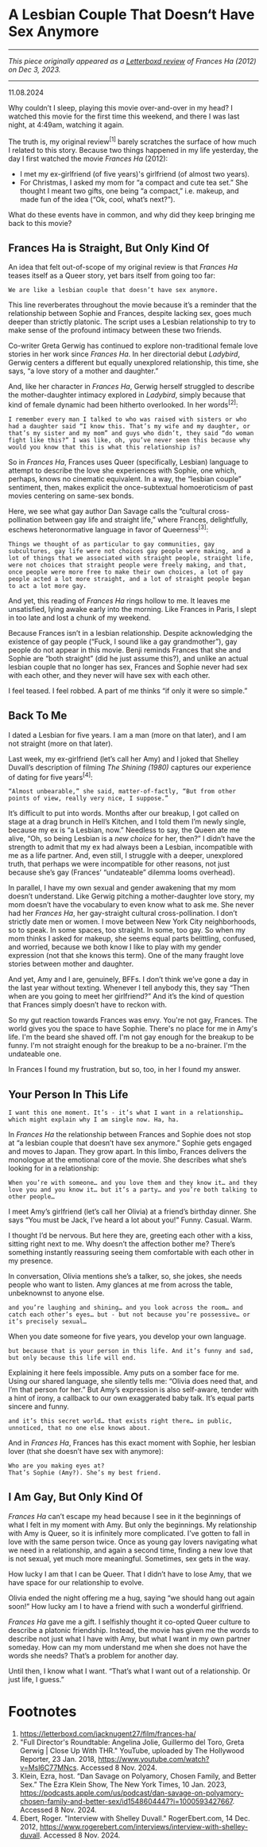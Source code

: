# A Lesbian Couple That Doesn‘t Have Sex Anymore

---

_This piece originally appeared as a [Letterboxd review](https://letterboxd.com/jacknugent27/film/frances-ha/1/) of Frances Ha (2012) on Dec 3, 2023._

---

11.08.2024

Why couldn’t I sleep, playing this movie over-and-over in my head? I watched this movie for the first time this weekend, and there I was last night, at 4:49am, watching it again.

The truth is, my original review<sup>[1]</sup> barely scratches the surface of how much I related to this story. Because two things happened in my life yesterday, the day I first watched the movie _Frances Ha_ (2012):

- I met my ex-girlfriend (of five years)'s girlfriend (of almost two years).
- For Christmas, I asked my mom for “a compact and cute tea set.” She thought I meant two gifts, one being “a compact,” i.e. makeup, and made fun of the idea (“Ok, cool, what’s next?”).

What do these events have in common, and why did they keep bringing me back to this movie?

## Frances Ha is Straight, But Only Kind Of

An idea that felt out-of-scope of my original review is that _Frances Ha_ teases itself as a Queer story, yet bars itself from going too far:

    We are like a lesbian couple that doesn’t have sex anymore.

This line reverberates throughout the movie because it’s a reminder that the relationship between Sophie and Frances, despite lacking sex, goes much deeper than strictly platonic. The script uses a Lesbian relationship to try to make sense of the profound intimacy between these two friends.

Co-writer Greta Gerwig has continued to explore non-traditional female love stories in her work since _Frances Ha_. In her directorial debut _Ladybird_, Gerwig centers a different but equally unexplored relationship, this time, she says, “a love story of a mother and daughter.”

And, like her character in _Frances Ha_, Gerwig herself struggled to describe the mother-daughter intimacy explored in _Ladybird_, simply because that kind of female dynamic had been hitherto overlooked. In her words<sup>[2]</sup>:

    I remember every man I talked to who was raised with sisters or who had a daughter said “I know this. That’s my wife and my daughter, or that’s my sister and my mom” and guys who didn’t, they said “do woman fight like this?” I was like, oh, you’ve never seen this because why would you know that this is what this relationship is?

So in _Frances Ha_, Frances uses Queer (specifically, Lesbian) language to attempt to describe the love she experiences with Sophie, one which, perhaps, knows no cinematic equivalent. In a way, the “lesbian couple” sentiment, then, makes explicit the once-subtextual homoeroticism of past movies centering on same-sex bonds.

Here, we see what gay author Dan Savage calls the “cultural cross-pollination between gay life and straight life,” where Frances, delightfully, eschews heteronormative language in favor of Queerness<sup>[3]</sup>:

    Things we thought of as particular to gay communities, gay subcultures, gay life were not choices gay people were making, and a lot of things that we associated with straight people, straight life, were not choices that straight people were freely making, and that, once people were more free to make their own choices, a lot of gay people acted a lot more straight, and a lot of straight people began to act a lot more gay.

And yet, this reading of _Frances Ha_ rings hollow to me. It leaves me unsatisfied, lying awake early into the morning. Like Frances in Paris, I slept in too late and lost a chunk of my weekend.

Because Frances isn’t in a lesbian relationship. Despite acknowledging the existence of gay people (“Fuck, I sound like a gay grandmother”), gay people do not appear in this movie. Benji reminds Frances that she and Sophie are “both straight” (did he just assume this?), and unlike an actual lesbian couple that no longer has sex, Frances and Sophie never had sex with each other, and they never will have sex with each other.

I feel teased. I feel robbed. A part of me thinks “if only it were so simple.”

## Back To Me

I dated a Lesbian for five years. I am a man (more on that later), and I am not straight (more on that later).

Last week, my ex-girlfriend (let’s call her Amy) and I joked that Shelley Duvall’s description of filming _The Shining (1980)_ captures our experience of dating for five years<sup>[4]</sup>:

    “Almost unbearable,” she said, matter-of-factly, “But from other points of view, really very nice, I suppose.”

It’s difficult to put into words. Months after our breakup, I got called on stage at a drag brunch in Hell’s Kitchen, and I told them I’m newly single, because my ex is “a Lesbian, now.” Needless to say, the Queen ate me alive, “Oh, so being Lesbian is a _new choice_ for her, then?” I didn’t have the strength to admit that my ex had always been a Lesbian, incompatible with me as a life partner. And, even still, I struggle with a deeper, unexplored truth, that perhaps we were incompatible for other reasons, not just because she’s gay (Frances’ “undateable” dilemma looms overhead).

In parallel, I have my own sexual and gender awakening that my mom doesn’t understand. Like Gerwig pitching a mother-daughter love story, my mom doesn’t have the vocabulary to even know what to ask me. She never had her _Frances Ha_, her gay-straight cultural cross-pollination. I don’t strictly date men or women. I move between New York City neighborhoods, so to speak. In some spaces, too straight. In some, too gay. So when my mom thinks I asked for makeup, she seems equal parts belittling, confused, and worried, because we both know I like to play with my gender expression (not that she knows this term). One of the many fraught love stories between mother and daughter.

And yet, Amy and I are, genuinely, BFFs. I don’t think we’ve gone a day in the last year without texting. Whenever I tell anybody this, they say “Then when are you going to meet her girlfriend?” And it’s the kind of question that Frances simply doesn’t have to reckon with.

So my gut reaction towards Frances was envy. You're not gay, Frances. The world gives you the space to have Sophie. There's no place for me in Amy's life. I'm the beard she shaved off. I'm not gay enough for the breakup to be funny. I'm not straight enough for the breakup to be a no-brainer. I'm the undateable one.

In Frances I found my frustration, but so, too, in her I found my answer.

## Your Person In This Life

    I want this one moment. It’s - it’s what I want in a relationship… which might explain why I am single now. Ha, ha.

In _Frances Ha_ the relationship between Frances and Sophie does not stop at “a lesbian couple that doesn’t have sex anymore.” Sophie gets engaged and moves to Japan. They grow apart. In this limbo, Frances delivers the monologue at the emotional core of the movie. She describes what she’s looking for in a relationship:

    When you’re with someone… and you love them and they know it… and they love you and you know it… but it’s a party… and you’re both talking to other people…

I meet Amy’s girlfriend (let’s call her Olivia) at a friend’s birthday dinner. She says “You must be Jack, I’ve heard a lot about you!” Funny. Casual. Warm.

I thought I’d be nervous. But here they are, greeting each other with a kiss, sitting right next to me. Why doesn’t the affection bother me? There’s something instantly reassuring seeing them comfortable with each other in my presence.

In conversation, Olivia mentions she’s a talker, so, she jokes, she needs people who want to listen. Amy glances at me from across the table, unbeknownst to anyone else.

    and you’re laughing and shining… and you look across the room… and catch each other’s eyes… but - but not because you’re possessive… or it’s precisely sexual…

When you date someone for five years, you develop your own language.

    but because that is your person in this life. And it’s funny and sad, but only because this life will end.

Explaining it here feels impossible. Amy puts on a somber face for me. Using our shared language, she silently tells me: “Olivia does need that, and I’m that person for her.” But Amy’s expression is also self-aware, tender with a hint of irony, a callback to our own exaggerated baby talk. It’s equal parts sincere and funny.

    and it’s this secret world… that exists right there… in public, unnoticed, that no one else knows about.

And in _Frances Ha_, Frances has this exact moment with Sophie, her lesbian lover (that she doesn’t have sex with anymore):

    Who are you making eyes at?
    That’s Sophie (Amy?). She’s my best friend.

## I Am Gay, But Only Kind Of

_Frances Ha_ can’t escape my head because I see in it the beginnings of what I felt in my moment with Amy. But only the beginnings. My relationship with Amy is Queer, so it is infinitely more complicated. I’ve gotten to fall in love with the same person twice. Once as young gay lovers navigating what we need in a relationship, and again a second time, finding a new love that is not sexual, yet much more meaningful. Sometimes, sex gets in the way.

How lucky I am that I can be Queer. That I didn’t have to lose Amy, that we have space for our relationship to evolve.

Olivia ended the night offering me a hug, saying “we should hang out again soon!” How lucky am I to have a friend with such a wonderful girlfriend.

_Frances Ha_ gave me a gift. I selfishly thought it co-opted Queer culture to describe a platonic friendship. Instead, the movie has given me the words to describe not just what I have with Amy, but what I want in my own partner someday. How can my mom understand me when she does not have the words she needs? That’s a problem for another day.

Until then, I know what I want. “That’s what I want out of a relationship. Or just life, I guess.”

# Footnotes

1.  https://letterboxd.com/jacknugent27/film/frances-ha/
2.  "Full Director's Roundtable: Angelina Jolie, Guillermo del Toro, Greta Gerwig | Close Up With THR." YouTube, uploaded by The Hollywood Reporter, 23 Jan. 2018, https://www.youtube.com/watch?v=Msl6C77MNcs. Accessed 8 Nov. 2024.
3.  Klein, Ezra, host. “Dan Savage on Polyamory, Chosen Family, and Better Sex.” The Ezra Klein Show, The New York Times, 10 Jan. 2023, https://podcasts.apple.com/us/podcast/dan-savage-on-polyamory-chosen-family-and-better-sex/id1548604447?i=1000593427667. Accessed 8 Nov. 2024.
4.  Ebert, Roger. "Interview with Shelley Duvall." RogerEbert.com, 14 Dec. 2012, https://www.rogerebert.com/interviews/interview-with-shelley-duvall. Accessed 8 Nov. 2024.
